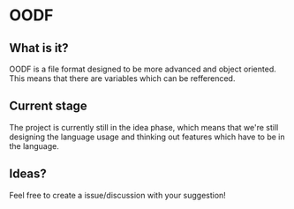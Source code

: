 # OODF

## What is it?

OODF is a file format designed to be more advanced and object oriented.
This means that there are variables which can be refferenced.

## Current stage

The project is currently still in the idea phase, which means that we're still designing the language usage and thinking out features which have to be in the language.

## Ideas?

Feel free to create a issue/discussion with your suggestion!

